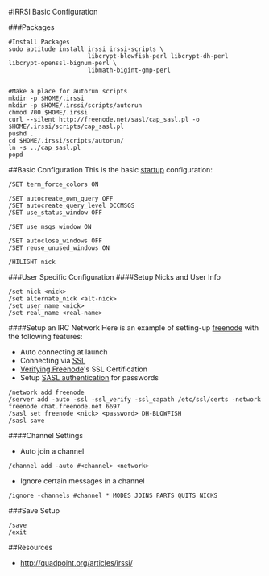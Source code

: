 #IRRSI Basic Configuration

###Packages
```
#Install Packages
sudo aptitude install irssi irssi-scripts \
                      libcrypt-blowfish-perl libcrypt-dh-perl libcrypt-openssl-bignum-perl \
                      libmath-bigint-gmp-perl


#Make a place for autorun scripts
mkdir -p $HOME/.irssi
mkdir -p $HOME/.irssi/scripts/autorun
chmod 700 $HOME/.irssi
curl --silent http://freenode.net/sasl/cap_sasl.pl -o $HOME/.irssi/scripts/cap_sasl.pl
pushd .
cd $HOME/.irssi/scripts/autorun/
ln -s ../cap_sasl.pl
popd
```

##Basic Configuration
This is the basic [startup](http://irssi.org/documentation/startup) configuration:
```
/SET term_force_colors ON

/SET autocreate_own_query OFF
/SET autocreate_query_level DCCMSGS
/SET use_status_window OFF

/SET use_msgs_window ON

/SET autoclose_windows OFF
/SET reuse_unused_windows ON

/HILIGHT nick
```

###User Specific Configuration
####Setup Nicks and User Info
```
/set nick <nick>
/set alternate_nick <alt-nick>
/set user_name <nick>
/set real_name <real-name>
```

####Setup an IRC Network
Here is an example of setting-up [freenode](http://freenode.net/) with the following features:
  + Auto connecting at launch
  + Connecting via [SSL](http://freenode.net/irc_servers.shtml)
  + [Verifying Freenode](http://freenode.net/irc_servers.shtml)'s SSL Certification
  + Setup [SASL authentication](https://pthree.org/2010/01/31/freenode-ssl-and-sasl-authentication-with-irssi/) for passwords

```
/network add freenode
/server add -auto -ssl -ssl_verify -ssl_capath /etc/ssl/certs -network freenode chat.freenode.net 6697
/sasl set freenode <nick> <password> DH-BLOWFISH
/sasl save
```

####Channel Settings
  + Auto join a channel
```
/channel add -auto #<channel> <network>
```

  + Ignore certain messages in a channel
```
/ignore -channels #channel * MODES JOINS PARTS QUITS NICKS
```

###Save Setup
```
/save
/exit
```

##Resources
  + http://quadpoint.org/articles/irssi/
  
